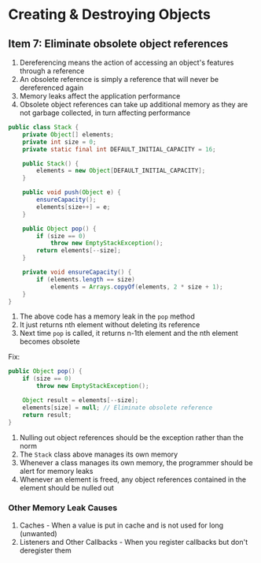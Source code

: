 # Creating & Destroying Objects
## Item 7: Eliminate obsolete object references
1. Dereferencing means the action of accessing an object's features through a reference
2. An obsolete reference is simply a reference that will never be dereferenced again
3. Memory leaks affect the application performance
4. Obsolete object references can take up additional memory as they are not garbage collected, in turn affecting performance

```java
public class Stack {
    private Object[] elements;
    private int size = 0;
    private static final int DEFAULT_INITIAL_CAPACITY = 16;

    public Stack() {
        elements = new Object[DEFAULT_INITIAL_CAPACITY];
    }

    public void push(Object e) {
        ensureCapacity();
        elements[size++] = e;
    }

    public Object pop() {
        if (size == 0)
            throw new EmptyStackException();
        return elements[--size];
    }

    private void ensureCapacity() {
        if (elements.length == size)
            elements = Arrays.copyOf(elements, 2 * size + 1);
    }
}
```

1. The above code has a memory leak in the `pop` method
2. It just returns nth element without deleting its reference
3. Next time `pop` is called, it returns n-1th element and the nth element becomes obsolete

Fix:
```java
public Object pop() {
    if (size == 0)
        throw new EmptyStackException();

    Object result = elements[--size];
    elements[size] = null; // Eliminate obsolete reference
    return result;
}
```
1. Nulling out object references should be the exception rather than the norm
2. The `Stack` class above manages its own memory
3. Whenever a class manages its own memory, the programmer should be alert for memory leaks
4. Whenever an element is freed, any object references contained in the element should be nulled out

### Other Memory Leak Causes
1. Caches - When a value is put in cache and is not used for long (unwanted)
2. Listeners and Other Callbacks - When you register callbacks but don't deregister them
